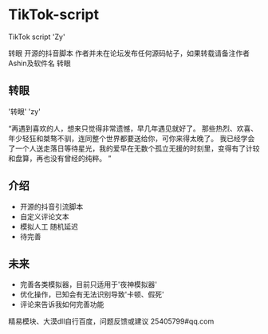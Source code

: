 # TikTok-script
TikTok script 'Zy'

转眼 开源的抖音脚本
作者并未在论坛发布任何源码帖子，如果转载请备注作者Ashin及软件名 转眼
<h2>转眼</h2>
'转眼' 'zy'

“再遇到喜欢的人，想来只觉得非常遗憾，早几年遇见就好了。
那些热烈、欢喜、年少轻狂和桀骜不驯，连同整个世界都要送给你，可你来得太晚了。
我已经学会了一个人送走落日等待星光，我的爱早在无数个孤立无援的时刻里，变得有了计较和盘算，再也没有曾经的纯粹。 ”
<h2>介绍</h2>

<ul><li>开源的抖音引流脚本</li><li>自定义评论文本</li><li>模拟人工 随机延迟</li><li>待完善</li></ul>



<h2>未来</h2>



<ul><li>完善各类模拟器，目前只适用于'夜神模拟器'</li><li>优化操作，已知会有无法识别导致'卡顿、假死'</li><li>评论来告诉我如何完善功能</li></ul>


精易模块、大漠dll自行百度，问题反馈或建议 25405799#qq.com
